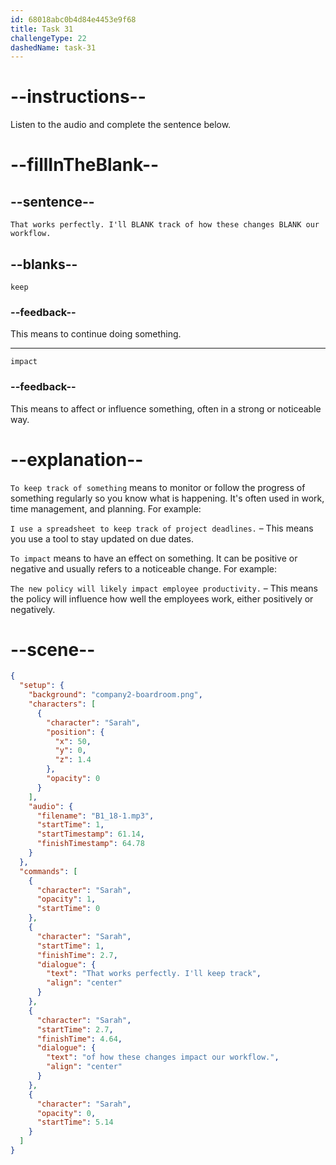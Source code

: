 ```yaml
---
id: 68018abc0b4d84e4453e9f68
title: Task 31
challengeType: 22
dashedName: task-31
---
```


<!-- (Audio) Sarah: That works perfectly. I'll keep track of how these changes impact our workflow. -->

# --instructions--

Listen to the audio and complete the sentence below.

# --fillInTheBlank--

## --sentence--

`That works perfectly. I'll BLANK track of how these changes BLANK our workflow.`

## --blanks--

`keep`

### --feedback--

This means to continue doing something.

---

`impact`

### --feedback--

This means to affect or influence something, often in a strong or noticeable way.

# --explanation--

`To keep track of something` means to monitor or follow the progress of something regularly so you know what is happening. It's often used in work, time management, and planning. For example:

`I use a spreadsheet to keep track of project deadlines.` – This means you use a tool to stay updated on due dates.

`To impact` means to have an effect on something. It can be positive or negative and usually refers to a noticeable change. For example:

`The new policy will likely impact employee productivity.` – This means the policy will influence how well the employees work, either positively or negatively.

# --scene--

```json
{
  "setup": {
    "background": "company2-boardroom.png",
    "characters": [
      {
        "character": "Sarah",
        "position": {
          "x": 50,
          "y": 0,
          "z": 1.4
        },
        "opacity": 0
      }
    ],
    "audio": {
      "filename": "B1_18-1.mp3",
      "startTime": 1,
      "startTimestamp": 61.14,
      "finishTimestamp": 64.78
    }
  },
  "commands": [
    {
      "character": "Sarah",
      "opacity": 1,
      "startTime": 0
    },
    {
      "character": "Sarah",
      "startTime": 1,
      "finishTime": 2.7,
      "dialogue": {
        "text": "That works perfectly. I'll keep track",
        "align": "center"
      }
    },
    {
      "character": "Sarah",
      "startTime": 2.7,
      "finishTime": 4.64,
      "dialogue": {
        "text": "of how these changes impact our workflow.",
        "align": "center"
      }
    },
    {
      "character": "Sarah",
      "opacity": 0,
      "startTime": 5.14
    }
  ]
}
```
